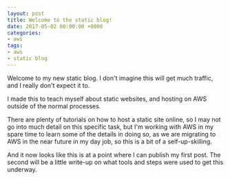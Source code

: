 ```yaml
---
layout: post
title: Welcome to the static blog!
date: 2017-05-02 00:00:00 +0000
categories:
- aws
tags:
- aws
- static blog
---
```

Welcome to my new static blog. I don't imagine this will get much traffic, and I really don't expect it to.

I made this to teach myself about static websites, and hosting on AWS outside of the normal processes.

There are plenty of tutorials on how to host a static site online, so I may not go into much detail on this specific task, but I'm working with AWS in my spare time to learn some of the details in doing so, as we are migrating to AWS in the near future in my day job, so this is a bit of a self-up-skilling.

And it now looks like this is at a point where I can publish my first post. The second will be a little write-up on what tools and steps were used to get this underway.